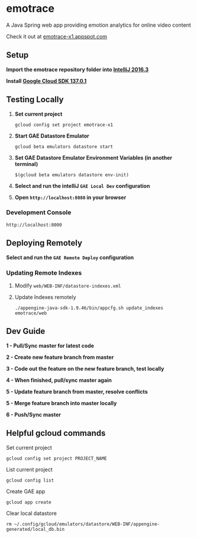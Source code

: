 # emotrace
A Java Spring web app providing emotion analytics for online video content

Check it out at [emotrace-x1.appspot.com](https://emotrace-x1.appspot.com)

## Setup

**Import the emotrace repository folder into [IntelliJ 2016.3](https://www.jetbrains.com/idea/download/previous.html)**

**Install [Google Cloud SDK 137.0.1](https://console.cloud.google.com/storage/browser/cloud-sdk-release/)**

## Testing Locally

1. **Set current project**
    
    `gcloud config set project emotrace-x1`

2. **Start GAE Datastore Emulator**

    `gcloud beta emulators datastore start`

3. **Set GAE Datastore Emulator Environment Variables (in another terminal)**

    `$(gcloud beta emulators datastore env-init)`

4. **Select and run the intelliJ `GAE Local Dev` configuration**

5. **Open `http://localhost:8080` in your browser**

### Development Console

`http://localhost:8000`

## Deploying Remotely

**Select and run the `GAE Remote Deploy` configuration**

### Updating Remote Indexes

1. Modify `web/WEB-INF/datastore-indexes.xml`

2. Update Indexes remotely

    `./appengine-java-sdk-1.9.46/bin/appcfg.sh update_indexes emotrace/web`

## Dev Guide

**1 - Pull/Sync master for latest code**

**2 - Create new feature branch from master**

**3 - Code out the feature on the new feature branch, test locally**

**4 - When finished, pull/sync master again**

**5 - Update feature branch from master, resolve conflicts**

**5 - Merge feature branch into master locally**

**6 - Push/Sync master**

## Helpful gcloud commands

Set current project

`gcloud config set project PROJECT_NAME`

List current project

`gcloud config list`

Create GAE app

`gcloud app create`

Clear local datastore

`rm ~/.config/gcloud/emulators/datastore/WEB-INF/appengine-generated/local_db.bin`
